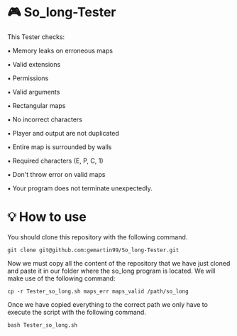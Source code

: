 # 🎮 So_long-Tester

This Tester checks:

▪️ Memory leaks on erroneous maps

▪️ Valid extensions

▪️ Permissions

▪️ Valid arguments

▪️ Rectangular maps

▪️ No incorrect characters

▪️ Player and output are not duplicated

▪️ Entire map is surrounded by walls

▪️ Required characters (E, P, C, 1)

▪️ Don't throw error on valid maps

▪️ Your program does not terminate unexpectedly.

# 💡 How to use

You should clone this repository with the following command.

```SH
git clone git@github.com:gemartin99/So_long-Tester.git
```

Now we must copy all the content of the repository that we have just cloned and paste it in our folder where the so_long program is located. We will make use of the following command:

```SH
cp -r Tester_so_long.sh maps_err maps_valid /path/so_long
```

Once we have copied everything to the correct path we only have to execute the script with the following command.

```SH
bash Tester_so_long.sh
```
